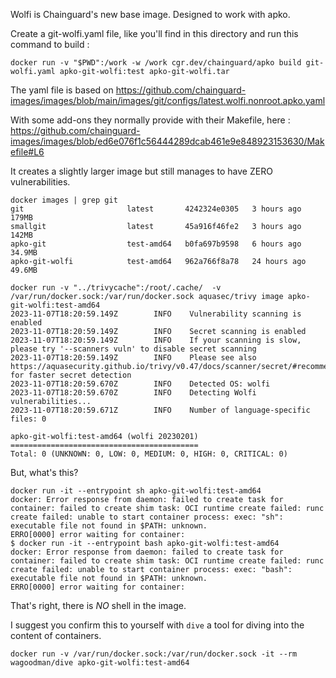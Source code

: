 Wolfi is Chainguard's new base image. Designed to work with apko.

Create a git-wolfi.yaml file, like you'll find in this directory and run this command to build :
```
docker run -v "$PWD":/work -w /work cgr.dev/chainguard/apko build git-wolfi.yaml apko-git-wolfi:test apko-git-wolfi.tar

```

The yaml file is based on https://github.com/chainguard-images/images/blob/main/images/git/configs/latest.wolfi.nonroot.apko.yaml

With some add-ons they normally provide with their Makefile, here : https://github.com/chainguard-images/images/blob/ed6e076f1c56444289dcab461e9e848923153630/Makefile#L6

It creates a slightly larger image but still manages to have ZERO vulnerabilities.

```
docker images | grep git
git                       latest       4242324e0305   3 hours ago         179MB
smallgit                  latest       45a916f46fe2   3 hours ago         142MB
apko-git                  test-amd64   b0fa697b9598   6 hours ago         34.9MB
apko-git-wolfi            test-amd64   962a766f8a78   24 hours ago        49.6MB

docker run -v "../trivycache":/root/.cache/  -v /var/run/docker.sock:/var/run/docker.sock aquasec/trivy image apko-git-wolfi:test-amd64
2023-11-07T18:20:59.149Z        INFO    Vulnerability scanning is enabled
2023-11-07T18:20:59.149Z        INFO    Secret scanning is enabled
2023-11-07T18:20:59.149Z        INFO    If your scanning is slow, please try '--scanners vuln' to disable secret scanning
2023-11-07T18:20:59.149Z        INFO    Please see also https://aquasecurity.github.io/trivy/v0.47/docs/scanner/secret/#recommendation for faster secret detection
2023-11-07T18:20:59.670Z        INFO    Detected OS: wolfi
2023-11-07T18:20:59.670Z        INFO    Detecting Wolfi vulnerabilities...
2023-11-07T18:20:59.671Z        INFO    Number of language-specific files: 0

apko-git-wolfi:test-amd64 (wolfi 20230201)
==========================================
Total: 0 (UNKNOWN: 0, LOW: 0, MEDIUM: 0, HIGH: 0, CRITICAL: 0)
```

But, what's this?
```
docker run -it --entrypoint sh apko-git-wolfi:test-amd64
docker: Error response from daemon: failed to create task for container: failed to create shim task: OCI runtime create failed: runc create failed: unable to start container process: exec: "sh": executable file not found in $PATH: unknown.
ERRO[0000] error waiting for container:                 
$ docker run -it --entrypoint bash apko-git-wolfi:test-amd64
docker: Error response from daemon: failed to create task for container: failed to create shim task: OCI runtime create failed: runc create failed: unable to start container process: exec: "bash": executable file not found in $PATH: unknown.
ERRO[0000] error waiting for container:  
```

That's right, there is _NO_ shell in the image.

I suggest you confirm this to yourself with `dive` a tool for diving into the content of containers.

```
docker run -v /var/run/docker.sock:/var/run/docker.sock -it --rm wagoodman/dive apko-git-wolfi:test-amd64
```
